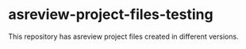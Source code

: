 # asreview-project-files-testing
This repository has asreview project files created in different versions.